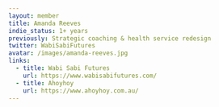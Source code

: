 ```yaml
---
layout: member
title: Amanda Reeves
indie_status: 1+ years
previously: Strategic coaching & health service redesign
twitter: WabiSabiFutures
avatar: /images/amanda-reeves.jpg
links:
  - title: Wabi Sabi Futures
    url: https://www.wabisabifutures.com/
  - title: Ahoyhoy
    url: https://www.ahoyhoy.com.au/
---
```

